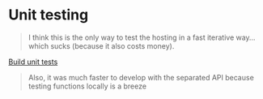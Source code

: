 # Unit testing



> I think this is the only way to test the hosting in a fast iterative way… which sucks \(because it also costs money\).

[Build unit tests](https://firebase.google.com/docs/rules/unit-tests)

> Also, it was much faster to develop with the separated API because testing functions locally is a breeze

